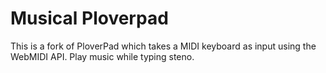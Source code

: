 # Musical Ploverpad
This is a fork of PloverPad which takes a MIDI keyboard as input using the
WebMIDI API. Play music while typing steno.
